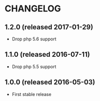 # CHANGELOG

## 1.2.0 (released 2017-01-29)

- Drop php 5.6 support

## 1.1.0 (released 2016-07-11)

- Drop php 5.5 support

## 1.0.0 (released 2016-05-03)

- First stable release
